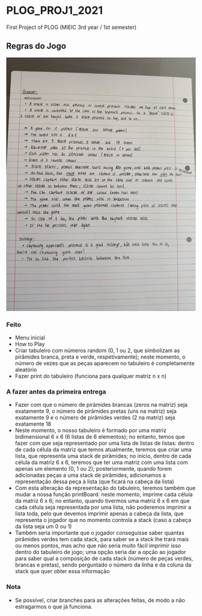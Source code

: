 # PLOG_PROJ1_2021

First Project of PLOG (MIEIC 3rd year / 1st semester)

## Regras do Jogo

![Rules](https://github.com/TiagooGomess/PLOG_PROJ1_2021/blob/main/rules.jpg)

### Feito

* Menu inicial
* How to Play
* Criar tabuleiro com números random (0, 1 ou 2, que simbolizam as pirâmides branca, preta e verde, respetivamente); neste momento, o número de vezes que as peças aparecem no tabuleiro é completamente aleatório
* Fazer print do tabuleiro (funciona para qualquer matriz n x n)

### A fazer antes da primeira entrega

* Fazer com que o número de pirâmides brancas (zeros na matriz) seja exatamente 9, o número de pirâmides pretas (uns na matriz) seja exatamente 9 e o número de pirâmides verdes (2 na matriz) seja exatamente 18
* Neste momento, o nosso tabuleiro é formado por uma matriz bidimensional 6 x 6 (6 listas de 6 elementos); no entanto, temos que fazer com que seja representado por uma lista de listas de listas: dentro de cada célula da matriz que temos atualmente, teremos que criar uma lista, que representa uma stack de pirâmides; no início, dentro de cada célula da matriz 6 x 6, teremos que ter uma matriz com uma lista com apenas um elemento (0, 1 ou 2); posteriormente, quando forem adicionadas peças a uma stack de pirâmides, adicionamos a representação dessa peça à lista (que ficará na cabeça da lista)
* Com esta alteração da representação do tabuleiro, teremos também que mudar a nossa função printBoard: neste momento, imprime cada célula da matriz 6 x 6; no entanto, quando tivermos uma matriz 6 x 6 em que cada célula seja representada por uma lista, não poderemos imprimir a lista toda, pelo que devemos imprimir apenas a cabeça da lista, que representa o jogador que no momento controla a stack (caso a cabeça da lista seja um 0 ou 1)
* Também seria importante que o jogador conseguisse saber quantas pirâmides verdes tem cada stack, para saber se a stack lhe trará mais ou menos pontos, mas acho que não seria muito fácil imprimir isso dentro do tabuleiro de jogo; uma opção seria dar a opção ao jogador para saber qual a composição de cada stack (número de peças verdes, brancas e pretas), sendo perguntado o número da linha e da coluna da stack que quer obter essa informação

### Nota

* Se possível, criar branches para as alterações feitas, de modo a não estragarmos o que já funciona.
